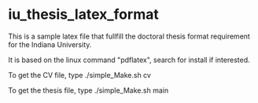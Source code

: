 # iu_thesis_latex_format
This is a sample latex file that fullfill the doctoral thesis format requirement for the Indiana University.

It is based on the linux command "pdflatex", search for install if interested.

To get the CV file, type ./simple_Make.sh cv

To get the thesis file, type ./simple_Make.sh main

